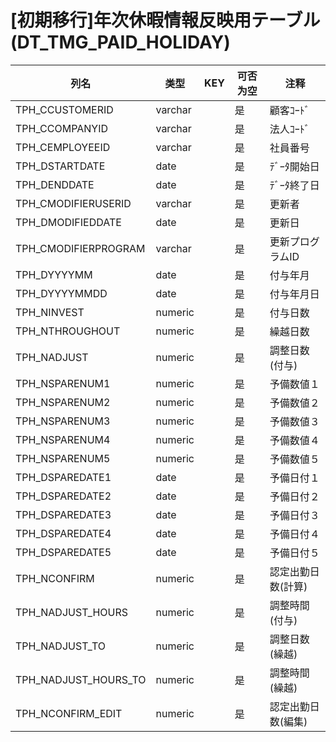# [初期移行]年次休暇情報反映用テーブル    (DT_TMG_PAID_HOLIDAY)
| 列名   | 类型   | KEY  | 可否为空 | 注释   |
| ---- | ---- | ---- | ---- | ---- |
|TPH_CCUSTOMERID|varchar||是|顧客ｺｰﾄﾞ                                               |
|TPH_CCOMPANYID|varchar||是|法人ｺｰﾄﾞ                                               |
|TPH_CEMPLOYEEID|varchar||是|社員番号                                                 |
|TPH_DSTARTDATE|date||是|ﾃﾞｰﾀ開始日                                              |
|TPH_DENDDATE|date||是|ﾃﾞｰﾀ終了日                                              |
|TPH_CMODIFIERUSERID|varchar||是|更新者                                                  |
|TPH_DMODIFIEDDATE|date||是|更新日                                                  |
|TPH_CMODIFIERPROGRAM|varchar||是|更新プログラムID                                            |
|TPH_DYYYYMM|date||是|付与年月                                                 |
|TPH_DYYYYMMDD|date||是|付与年月日                                                |
|TPH_NINVEST|numeric||是|付与日数                                                 |
|TPH_NTHROUGHOUT|numeric||是|繰越日数                                                 |
|TPH_NADJUST|numeric||是|調整日数(付与)                                             |
|TPH_NSPARENUM1|numeric||是|予備数値１                                                |
|TPH_NSPARENUM2|numeric||是|予備数値２                                                |
|TPH_NSPARENUM3|numeric||是|予備数値３                                                |
|TPH_NSPARENUM4|numeric||是|予備数値４                                                |
|TPH_NSPARENUM5|numeric||是|予備数値５                                                |
|TPH_DSPAREDATE1|date||是|予備日付１                                                |
|TPH_DSPAREDATE2|date||是|予備日付２                                                |
|TPH_DSPAREDATE3|date||是|予備日付３                                                |
|TPH_DSPAREDATE4|date||是|予備日付４                                                |
|TPH_DSPAREDATE5|date||是|予備日付５                                                |
|TPH_NCONFIRM|numeric||是|認定出勤日数(計算)                                           |
|TPH_NADJUST_HOURS|numeric||是|調整時間(付与)                                             |
|TPH_NADJUST_TO|numeric||是|調整日数(繰越)                                             |
|TPH_NADJUST_HOURS_TO|numeric||是|調整時間(繰越)                                             |
|TPH_NCONFIRM_EDIT|numeric||是|認定出勤日数(編集)                                           |
